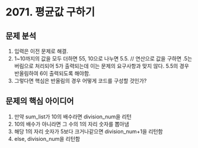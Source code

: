 # 2071. 평균값 구하기
## 문제 분석
1. 입력은 이전 문제로 해결.
2. 1~10까지의 값을 모두 더하면 55, 10으로 나누면 5.5. // 연산으로 값을 구하면 .5는 버림으로 처리되어 5가 출력되는데 이는 문제의 요구사항과 맞지 않다. 5.5의 경우 반올림하여 6이 출력되도록 해야함.
3. 그렇다면 핵심은 반올림의 경우 어떻게 코드를 구성할 것인가?

## 문제의 핵심 아이디어
1. 만약 sum_list가 10의 배수라면 division_num을 리턴
2. 10의 배수가 아니라면 그 수의 1의 자리 숫자를 뽑아냄
3. 해당 1의 자리 숫자가 5보다 크거나같으면 division_num+1을 리턴함
4. else, division_num을 리턴함 
